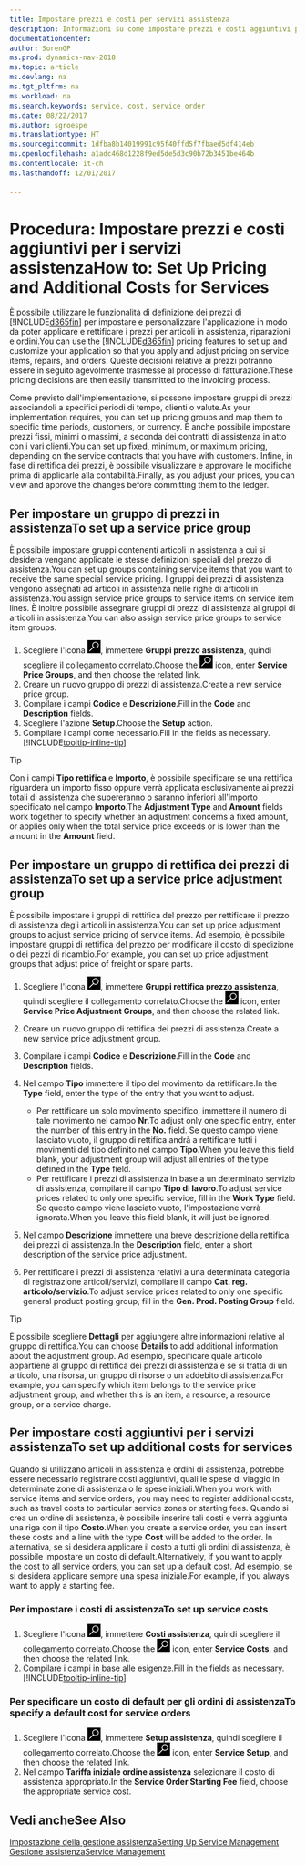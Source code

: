 ```yaml
---
title: Impostare prezzi e costi per servizi assistenza
description: Informazioni su come impostare prezzi e costi aggiuntivi per i servizi assistenza.
documentationcenter: 
author: SorenGP
ms.prod: dynamics-nav-2018
ms.topic: article
ms.devlang: na
ms.tgt_pltfrm: na
ms.workload: na
ms.search.keywords: service, cost, service order
ms.date: 08/22/2017
ms.author: sgroespe
ms.translationtype: HT
ms.sourcegitcommit: 1dfba8b14019991c95f40ffd5f7fbaed5df414eb
ms.openlocfilehash: a1adc468d1228f9ed5de5d3c90b72b3451be464b
ms.contentlocale: it-ch
ms.lasthandoff: 12/01/2017

---
```


# <a name="how-to-set-up-pricing-and-additional-costs-for-services"></a><span data-ttu-id="5b95c-103">Procedura: Impostare prezzi e costi aggiuntivi per i servizi assistenza</span><span class="sxs-lookup"><span data-stu-id="5b95c-103">How to: Set Up Pricing and Additional Costs for Services</span></span>
<span data-ttu-id="5b95c-104">È possibile utilizzare le funzionalità di definizione dei prezzi di [!INCLUDE[d365fin](includes/d365fin_md.md)] per impostare e personalizzare l'applicazione in modo da poter applicare e rettificare i prezzi per articoli in assistenza, riparazioni e ordini.</span><span class="sxs-lookup"><span data-stu-id="5b95c-104">You can use the [!INCLUDE[d365fin](includes/d365fin_md.md)] pricing features to set up and customize your application so that you apply and adjust pricing on service items, repairs, and orders.</span></span> <span data-ttu-id="5b95c-105">Queste decisioni relative ai prezzi potranno essere in seguito agevolmente trasmesse al processo di fatturazione.</span><span class="sxs-lookup"><span data-stu-id="5b95c-105">These pricing decisions are then easily transmitted to the invoicing process.</span></span>  
  
<span data-ttu-id="5b95c-106">Come previsto dall'implementazione, si possono impostare gruppi di prezzi associandoli a specifici periodi di tempo, clienti o valute.</span><span class="sxs-lookup"><span data-stu-id="5b95c-106">As your implementation requires, you can set up pricing groups and map them to specific time periods, customers, or currency.</span></span> <span data-ttu-id="5b95c-107">È anche possibile impostare prezzi fissi, minimi o massimi, a seconda dei contratti di assistenza in atto con i vari clienti.</span><span class="sxs-lookup"><span data-stu-id="5b95c-107">You can set up fixed, minimum, or maximum pricing, depending on the service contracts that you have with customers.</span></span> <span data-ttu-id="5b95c-108">Infine, in fase di rettifica dei prezzi, è possibile visualizzare e approvare le modifiche prima di applicarle alla contabilità.</span><span class="sxs-lookup"><span data-stu-id="5b95c-108">Finally, as you adjust your prices, you can view and approve the changes before committing them to the ledger.</span></span>  

## <a name="to-set-up-a-service-price-group"></a><span data-ttu-id="5b95c-109">Per impostare un gruppo di prezzi in assistenza</span><span class="sxs-lookup"><span data-stu-id="5b95c-109">To set up a service price group</span></span>
<span data-ttu-id="5b95c-110">È possibile impostare gruppi contenenti articoli in assistenza a cui si desidera vengano applicate le stesse definizioni speciali del prezzo di assistenza.</span><span class="sxs-lookup"><span data-stu-id="5b95c-110">You can set up groups containing service items that you want to receive the same special service pricing.</span></span> <span data-ttu-id="5b95c-111">I gruppi dei prezzi di assistenza vengono assegnati ad articoli in assistenza nelle righe di articoli in assistenza.</span><span class="sxs-lookup"><span data-stu-id="5b95c-111">You assign service price groups to service items on service item lines.</span></span> <span data-ttu-id="5b95c-112">È inoltre possibile assegnare gruppi di prezzi di assistenza ai gruppi di articoli in assistenza.</span><span class="sxs-lookup"><span data-stu-id="5b95c-112">You can also assign service price groups to service item groups.</span></span>  

1. <span data-ttu-id="5b95c-113">Scegliere l'icona ![Cerca pagina o report](media/ui-search/search_small.png "icona Cerca pagina o report"), immettere **Gruppi prezzo assistenza**, quindi scegliere il collegamento correlato.</span><span class="sxs-lookup"><span data-stu-id="5b95c-113">Choose the ![Search for Page or Report](media/ui-search/search_small.png "Search for Page or Report icon") icon, enter **Service Price Groups**, and then choose the related link.</span></span>  
2. <span data-ttu-id="5b95c-114">Creare un nuovo gruppo di prezzi di assistenza.</span><span class="sxs-lookup"><span data-stu-id="5b95c-114">Create a new service price group.</span></span>  
3. <span data-ttu-id="5b95c-115">Compilare i campi **Codice** e **Descrizione**.</span><span class="sxs-lookup"><span data-stu-id="5b95c-115">Fill in the **Code** and **Description** fields.</span></span>  
4. <span data-ttu-id="5b95c-116">Scegliere l'azione **Setup**.</span><span class="sxs-lookup"><span data-stu-id="5b95c-116">Choose the **Setup** action.</span></span>  
2. <span data-ttu-id="5b95c-117">Compilare i campi come necessario.</span><span class="sxs-lookup"><span data-stu-id="5b95c-117">Fill in the fields as necessary.</span></span> [!INCLUDE[tooltip-inline-tip](includes/tooltip-inline-tip_md.md)]  

 > [!Tip]
 > <span data-ttu-id="5b95c-118">Con i campi **Tipo rettifica** e **Importo**, è possibile specificare se una rettifica riguarderà un importo fisso oppure verrà applicata esclusivamente ai prezzi totali di assistenza che supereranno o saranno inferiori all'importo specificato nel campo **Importo**.</span><span class="sxs-lookup"><span data-stu-id="5b95c-118">The **Adjustment Type** and **Amount** fields work together to specify whether an adjustment concerns a fixed amount, or applies only when the total service price exceeds or is lower than the amount in the **Amount** field.</span></span>  

## <a name="to-set-up-a-service-price-adjustment-group"></a><span data-ttu-id="5b95c-119">Per impostare un gruppo di rettifica dei prezzi di assistenza</span><span class="sxs-lookup"><span data-stu-id="5b95c-119">To set up a service price adjustment group</span></span>  
<span data-ttu-id="5b95c-120">È possibile impostare i gruppi di rettifica del prezzo per rettificare il prezzo di assistenza degli articoli in assistenza.</span><span class="sxs-lookup"><span data-stu-id="5b95c-120">You can set up price adjustment groups to adjust service pricing of service items.</span></span> <span data-ttu-id="5b95c-121">Ad esempio, è possibile impostare gruppi di rettifica del prezzo per modificare il costo di spedizione o dei pezzi di ricambio.</span><span class="sxs-lookup"><span data-stu-id="5b95c-121">For example, you can set up price adjustment groups that adjust price of freight or spare parts.</span></span>  
  
1. <span data-ttu-id="5b95c-122">Scegliere l'icona ![Cerca pagina o report](media/ui-search/search_small.png "icona Cerca pagina o report"), immettere **Gruppi rettifica prezzo assistenza**, quindi scegliere il collegamento correlato.</span><span class="sxs-lookup"><span data-stu-id="5b95c-122">Choose the ![Search for Page or Report](media/ui-search/search_small.png "Search for Page or Report icon") icon, enter **Service Price Adjustment Groups**, and then choose the related link.</span></span>  
2. <span data-ttu-id="5b95c-123">Creare un nuovo gruppo di rettifica dei prezzi di assistenza.</span><span class="sxs-lookup"><span data-stu-id="5b95c-123">Create a new service price adjustment group.</span></span>  
3. <span data-ttu-id="5b95c-124">Compilare i campi **Codice** e **Descrizione**.</span><span class="sxs-lookup"><span data-stu-id="5b95c-124">Fill in the **Code** and **Description** fields.</span></span>  
4. <span data-ttu-id="5b95c-125">Nel campo **Tipo** immettere il tipo del movimento da rettificare.</span><span class="sxs-lookup"><span data-stu-id="5b95c-125">In the **Type** field, enter the type of the entry that you want to adjust.</span></span>  
  
    * <span data-ttu-id="5b95c-126">Per rettificare un solo movimento specifico, immettere il numero di tale movimento nel campo **Nr.**</span><span class="sxs-lookup"><span data-stu-id="5b95c-126">To adjust only one specific entry, enter the number of this entry in the **No.**</span></span> <span data-ttu-id="5b95c-127"> </span><span class="sxs-lookup"><span data-stu-id="5b95c-127">field.</span></span> <span data-ttu-id="5b95c-128">Se questo campo viene lasciato vuoto, il gruppo di rettifica andrà a rettificare tutti i movimenti del tipo definito nel campo **Tipo**.</span><span class="sxs-lookup"><span data-stu-id="5b95c-128">When you leave this field blank, your adjustment group will adjust all entries of the type defined in the **Type** field.</span></span>  
    * <span data-ttu-id="5b95c-129">Per rettificare i prezzi di assistenza in base a un determinato servizio di assistenza, compilare il campo **Tipo di lavoro**.</span><span class="sxs-lookup"><span data-stu-id="5b95c-129">To adjust service prices related to only one specific service, fill in the **Work Type** field.</span></span> <span data-ttu-id="5b95c-130">Se questo campo viene lasciato vuoto, l'impostazione verrà ignorata.</span><span class="sxs-lookup"><span data-stu-id="5b95c-130">When you leave this field blank, it will just be ignored.</span></span>  
  
5. <span data-ttu-id="5b95c-131">Nel campo **Descrizione** immettere una breve descrizione della rettifica dei prezzi di assistenza.</span><span class="sxs-lookup"><span data-stu-id="5b95c-131">In the **Description** field, enter a short description of the service price adjustment.</span></span>  
6. <span data-ttu-id="5b95c-132">Per rettificare i prezzi di assistenza relativi a una determinata categoria di registrazione articoli/servizi, compilare il campo **Cat. reg. articolo/servizio**.</span><span class="sxs-lookup"><span data-stu-id="5b95c-132">To adjust service prices related to only one specific general product posting group, fill in the **Gen. Prod. Posting Group** field.</span></span>

> [!Tip]
> <span data-ttu-id="5b95c-133">È possibile scegliere **Dettagli** per aggiungere altre informazioni relative al gruppo di rettifica.</span><span class="sxs-lookup"><span data-stu-id="5b95c-133">You can choose **Details** to add additional information about the adjustment group.</span></span> <span data-ttu-id="5b95c-134">Ad esempio, specificare quale articolo appartiene al gruppo di rettifica dei prezzi di assistenza e se si tratta di un articolo, una risorsa, un gruppo di risorse o un addebito di assistenza.</span><span class="sxs-lookup"><span data-stu-id="5b95c-134">For example, you can specify which item belongs to the service price adjustment group, and whether this is an item, a resource, a resource group, or a service charge.</span></span>  

## <a name="to-set-up-additional-costs-for-services"></a><span data-ttu-id="5b95c-135">Per impostare costi aggiuntivi per i servizi assistenza</span><span class="sxs-lookup"><span data-stu-id="5b95c-135">To set up additional costs for services</span></span>
<span data-ttu-id="5b95c-136">Quando si utilizzano articoli in assistenza e ordini di assistenza, potrebbe essere necessario registrare costi aggiuntivi, quali le spese di viaggio in determinate zone di assistenza o le spese iniziali.</span><span class="sxs-lookup"><span data-stu-id="5b95c-136">When you work with service items and service orders, you may need to register additional costs, such as travel costs to particular service zones or starting fees.</span></span> <span data-ttu-id="5b95c-137">Quando si crea un ordine di assistenza, è possibile inserire tali costi e verrà aggiunta una riga con il tipo **Costo**.</span><span class="sxs-lookup"><span data-stu-id="5b95c-137">When you create a service order, you can insert these costs and a line with the type **Cost** will be added to the order.</span></span> <span data-ttu-id="5b95c-138">In alternativa, se si desidera applicare il costo a tutti gli ordini di assistenza, è possibile impostare un costo di default.</span><span class="sxs-lookup"><span data-stu-id="5b95c-138">Alternatively, if you want to apply the cost to all service orders, you can set up a default cost.</span></span> <span data-ttu-id="5b95c-139">Ad esempio, se si desidera applicare sempre una spesa iniziale.</span><span class="sxs-lookup"><span data-stu-id="5b95c-139">For example, if you always want to apply a starting fee.</span></span>
  
### <a name="to-set-up-service-costs"></a><span data-ttu-id="5b95c-140">Per impostare i costi di assistenza</span><span class="sxs-lookup"><span data-stu-id="5b95c-140">To set up service costs</span></span>
1. <span data-ttu-id="5b95c-141">Scegliere l'icona ![Cerca pagina o report](media/ui-search/search_small.png "icona Cerca pagina o report"), immettere **Costi assistenza**, quindi scegliere il collegamento correlato.</span><span class="sxs-lookup"><span data-stu-id="5b95c-141">Choose the ![Search for Page or Report](media/ui-search/search_small.png "Search for Page or Report icon") icon, enter **Service Costs**, and then choose the related link.</span></span> 
2. <span data-ttu-id="5b95c-142">Compilare i campi in base alle esigenze.</span><span class="sxs-lookup"><span data-stu-id="5b95c-142">Fill in the fields as necessary.</span></span> [!INCLUDE[tooltip-inline-tip](includes/tooltip-inline-tip_md.md)]  

### <a name="to-specify-a-default-cost-for-service-orders"></a><span data-ttu-id="5b95c-143">Per specificare un costo di default per gli ordini di assistenza</span><span class="sxs-lookup"><span data-stu-id="5b95c-143">To specify a default cost for service orders</span></span>
1. <span data-ttu-id="5b95c-144">Scegliere l'icona ![Cerca pagina o report](media/ui-search/search_small.png "icona Cerca pagina o report"), immettere **Setup assistenza**, quindi scegliere il collegamento correlato.</span><span class="sxs-lookup"><span data-stu-id="5b95c-144">Choose the ![Search for Page or Report](media/ui-search/search_small.png "Search for Page or Report icon") icon, enter **Service Setup**, and then choose the related link.</span></span> 
2. <span data-ttu-id="5b95c-145">Nel campo **Tariffa iniziale ordine assistenza** selezionare il costo di assistenza appropriato.</span><span class="sxs-lookup"><span data-stu-id="5b95c-145">In the **Service Order Starting Fee** field, choose the appropriate service cost.</span></span>

## <a name="see-also"></a><span data-ttu-id="5b95c-146">Vedi anche</span><span class="sxs-lookup"><span data-stu-id="5b95c-146">See Also</span></span>
[<span data-ttu-id="5b95c-147">Impostazione della gestione assistenza</span><span class="sxs-lookup"><span data-stu-id="5b95c-147">Setting Up Service Management</span></span>](service-setup-service.md)  
[<span data-ttu-id="5b95c-148">Gestione assistenza</span><span class="sxs-lookup"><span data-stu-id="5b95c-148">Service Management</span></span>](service-service.md)  

